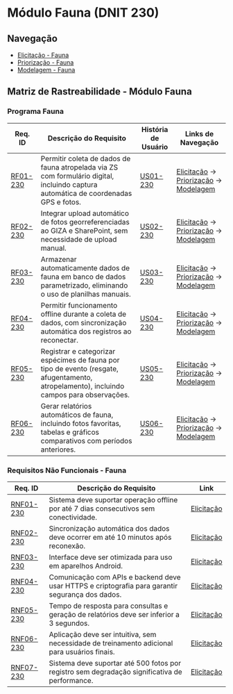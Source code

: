 # Módulo Fauna (DNIT 230)

## Navegação

- [Elicitação - Fauna](../modulos/230/elicitacao/fauna.md)
- [Priorização - Fauna](../modulos/230/priorizacao/fauna.md)
- [Modelagem - Fauna](../modulos/230/modelagem/fauna.md)

## Matriz de Rastreabilidade - Módulo Fauna

### Programa Fauna

| **Req. ID**                                                          | **Descrição do Requisito**                                                                                                                | **História de Usuário**                                | **Links de Navegação**                                                                                                                                                                                   |
| -------------------------------------------------------------------- | ----------------------------------------------------------------------------------------------------------------------------------------- | ------------------------------------------------------ | -------------------------------------------------------------------------------------------------------------------------------------------------------------------------------------------------------- |
| [RF01-230](../modulos/230/elicitacao/fauna.md#requisitos-funcionais) | Permitir coleta de dados de fauna atropelada via ZS com formulário digital, incluindo captura automática de coordenadas GPS e fotos.      | [US01-230](../modulos/230/modelagem/fauna.md#us01-230) | [Elicitação](../modulos/230/elicitacao/fauna.md#requisitos-funcionais) → [Priorização](../modulos/230/priorizacao/fauna.md#tabela-priorizacao) → [Modelagem](../modulos/230/modelagem/fauna.md#us01-230) |
| [RF02-230](../modulos/230/elicitacao/fauna.md#requisitos-funcionais) | Integrar upload automático de fotos georreferenciadas ao GIZA e SharePoint, sem necessidade de upload manual.                             | [US02-230](../modulos/230/modelagem/fauna.md#us02-230) | [Elicitação](../modulos/230/elicitacao/fauna.md#requisitos-funcionais) → [Priorização](../modulos/230/priorizacao/fauna.md#tabela-priorizacao) → [Modelagem](../modulos/230/modelagem/fauna.md#us02-230) |
| [RF03-230](../modulos/230/elicitacao/fauna.md#requisitos-funcionais) | Armazenar automaticamente dados de fauna em banco de dados parametrizado, eliminando o uso de planilhas manuais.                          | [US03-230](../modulos/230/modelagem/fauna.md#us03-230) | [Elicitação](../modulos/230/elicitacao/fauna.md#requisitos-funcionais) → [Priorização](../modulos/230/priorizacao/fauna.md#tabela-priorizacao) → [Modelagem](../modulos/230/modelagem/fauna.md#us03-230) |
| [RF04-230](../modulos/230/elicitacao/fauna.md#requisitos-funcionais) | Permitir funcionamento offline durante a coleta de dados, com sincronização automática dos registros ao reconectar.                       | [US04-230](../modulos/230/modelagem/fauna.md#us04-230) | [Elicitação](../modulos/230/elicitacao/fauna.md#requisitos-funcionais) → [Priorização](../modulos/230/priorizacao/fauna.md#tabela-priorizacao) → [Modelagem](../modulos/230/modelagem/fauna.md#us04-230) |
| [RF05-230](../modulos/230/elicitacao/fauna.md#requisitos-funcionais) | Registrar e categorizar espécimes de fauna por tipo de evento (resgate, afugentamento, atropelamento), incluindo campos para observações. | [US05-230](../modulos/230/modelagem/fauna.md#us05-230) | [Elicitação](../modulos/230/elicitacao/fauna.md#requisitos-funcionais) → [Priorização](../modulos/230/priorizacao/fauna.md#tabela-priorizacao) → [Modelagem](../modulos/230/modelagem/fauna.md#us05-230) |
| [RF06-230](../modulos/230/elicitacao/fauna.md#requisitos-funcionais) | Gerar relatórios automáticos de fauna, incluindo fotos favoritas, tabelas e gráficos comparativos com períodos anteriores.                | [US06-230](../modulos/230/modelagem/fauna.md#us06-230) | [Elicitação](../modulos/230/elicitacao/fauna.md#requisitos-funcionais) → [Priorização](../modulos/230/priorizacao/fauna.md#tabela-priorizacao) → [Modelagem](../modulos/230/modelagem/fauna.md#us06-230) |

### Requisitos Não Funcionais - Fauna

| **Req. ID**                                                               | **Descrição do Requisito**                                                                       | **Link**                                                                   |
| ------------------------------------------------------------------------- | ------------------------------------------------------------------------------------------------ | -------------------------------------------------------------------------- |
| [RNF01-230](../modulos/230/elicitacao/fauna.md#requisitos-nao-funcionais) | Sistema deve suportar operação offline por até 7 dias consecutivos sem conectividade.            | [Elicitação](../modulos/230/elicitacao/fauna.md#requisitos-nao-funcionais) |
| [RNF02-230](../modulos/230/elicitacao/fauna.md#requisitos-nao-funcionais) | Sincronização automática dos dados deve ocorrer em até 10 minutos após reconexão.                | [Elicitação](../modulos/230/elicitacao/fauna.md#requisitos-nao-funcionais) |
| [RNF03-230](../modulos/230/elicitacao/fauna.md#requisitos-nao-funcionais) | Interface deve ser otimizada para uso em aparelhos Android.                                      | [Elicitação](../modulos/230/elicitacao/fauna.md#requisitos-nao-funcionais) |
| [RNF04-230](../modulos/230/elicitacao/fauna.md#requisitos-nao-funcionais) | Comunicação com APIs e backend deve usar HTTPS e criptografia para garantir segurança dos dados. | [Elicitação](../modulos/230/elicitacao/fauna.md#requisitos-nao-funcionais) |
| [RNF05-230](../modulos/230/elicitacao/fauna.md#requisitos-nao-funcionais) | Tempo de resposta para consultas e geração de relatórios deve ser inferior a 3 segundos.         | [Elicitação](../modulos/230/elicitacao/fauna.md#requisitos-nao-funcionais) |
| [RNF06-230](../modulos/230/elicitacao/fauna.md#requisitos-nao-funcionais) | Aplicação deve ser intuitiva, sem necessidade de treinamento adicional para usuários finais.     | [Elicitação](../modulos/230/elicitacao/fauna.md#requisitos-nao-funcionais) |
| [RNF07-230](../modulos/230/elicitacao/fauna.md#requisitos-nao-funcionais) | Sistema deve suportar até 500 fotos por registro sem degradação significativa de performance.    | [Elicitação](../modulos/230/elicitacao/fauna.md#requisitos-nao-funcionais) |
